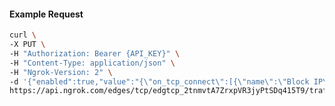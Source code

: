 <!-- Code generated for API Clients. DO NOT EDIT. -->

#### Example Request

```bash
curl \
-X PUT \
-H "Authorization: Bearer {API_KEY}" \
-H "Content-Type: application/json" \
-H "Ngrok-Version: 2" \
-d '{"enabled":true,"value":"{\"on_tcp_connect\":[{\"name\":\"Block IP\",\"expressions\":[\"conn.client_ip == '192.0.2.0'\"],\"actions\":[{\"type\":\"deny\"}]}]}"}' \
https://api.ngrok.com/edges/tcp/edgtcp_2tnmvtA7ZrxpVR3jyPtSDq415T9/traffic_policy
```
